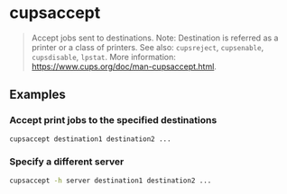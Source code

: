 # cupsaccept

> Accept jobs sent to destinations. Note: Destination is referred as a printer or a class of printers. See also: `cupsreject`, `cupsenable`, `cupsdisable`, `lpstat`. More information: <https://www.cups.org/doc/man-cupsaccept.html>.

## Examples

### Accept print jobs to the specified destinations

```bash
cupsaccept destination1 destination2 ...
```

### Specify a different server

```bash
cupsaccept -h server destination1 destination2 ...
```
